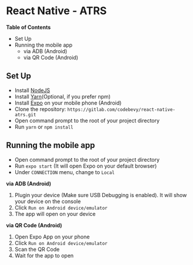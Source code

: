 # React Native - ATRS


**Table of Contents**

* Set Up
* Running the mobile app 
    * via ADB (Android)
    * via QR Code (Android)

## Set Up
* Install [NodeJS](https://nodejs.org/en/download/)
* Install [Yarn](https://nodejs.org/en/download/)(Optional, if you prefer npm)
* Install [Expo](https://play.google.com/store/apps/details?id=host.exp.exponent&hl=en) on your mobile phone (Android)
* Clone the repository: ```https://gitlab.com/codebevy/react-native-atrs.git```
* Open command prompt to the root of your project directory
* Run ```yarn``` or ```npm install```

## Running the mobile app

* Open command prompt to the root of your project directory
* Run ```expo start``` (It will open Expo on your default browser)
* Under ```CONNECTION``` menu, change to ```Local```

**via ADB (Android)**

1. Plugin your device (Make sure USB Debugging is enabled). It will show your device on the console
2. Click ```Run on Android device/emulator```
3. The app will open on your device

**via QR Code (Android)**

1. Open Expo App on your phone
2. Click ```Run on Android device/emulator```
3. Scan the QR Code
4. Wait for the app to open
    



